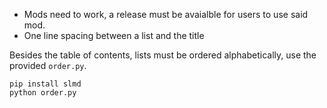
- Mods need to work, a release must be avaialble for users to use said mod.
- One line spacing between a list and the title

Besides the table of contents, lists must be ordered alphabetically, use the provided `order.py`.
```
pip install slmd
python order.py
```